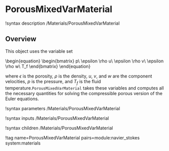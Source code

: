 # PorousMixedVarMaterial

!syntax description /Materials/PorousMixedVarMaterial

## Overview

This object uses the variable set

\begin{equation}
\begin{bmatrix}
p\\
\epsilon \rho u\\
\epsilon \rho v\\
\epsilon \rho w\\
T_f
\end{bmatrix}
\end{equation}

where $\epsilon$ is the porosity, $\rho$ is the density, $u$, $v$, and $w$ are
the component velocities, $p$ is the pressure, and $T_f$ is the fluid
temperature.`PorousMixedVarMaterial` takes these variables and computes all the
necessary quantities for solving the compressible porous version of the Euler
equations.

!syntax parameters /Materials/PorousMixedVarMaterial

!syntax inputs /Materials/PorousMixedVarMaterial

!syntax children /Materials/PorousMixedVarMaterial

!tag name=PorousMixedVarMaterial pairs=module:navier_stokes system:materials
